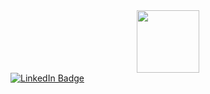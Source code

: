 <div id="header" align="center">
  <img src="https://media.giphy.com/media/jdPMeyv9rn0hZHh8n9/giphy.gif" width="100"/>
</div>

<div id="badges" <img src="https://komarev.com/ghpvc/?username=Mayankjain2023&style=flat-square&color=blue" alt=""/>
  <a href="https://www.linkedin.com/in/mayank1923/">
    <img src="https://img.shields.io/badge/LinkedIn-blue?style=for-the-badge&logo=linkedin&logoColor=white" alt="LinkedIn Badge"/>
  </a>
  
 
</div>
